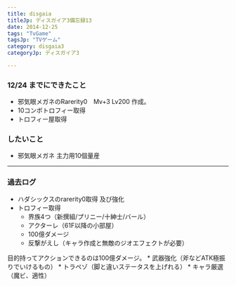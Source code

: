 ```yaml
---
title: disgaia
titleJp: ディスガイア3備忘録13
date: 2014-12-25
tags: "TvGame"
tagsJp: "TVゲーム"
category: disgaia3
categoryJp: ディスガイア3

---
```


### 12/24 までにできたこと

* 邪気眼メガネのRarerity0　Mv+3 Lv200 作成。
* 10コンボトロフィー取得
* トロフィー屋取得


### したいこと

* 邪気眼メガネ 主力用10個量産


----

### 過去ログ

* ハダシックスのrarerity0取得 及び強化
* トロフィー取得
	* 界族4つ（新撰組/プリニー/十紳士/バール）
	* アクターレ（61F以降の小部屋）
	* 100億ダメージ
	* 反撃がえし（キャラ作成と無敵のジオエフェクトが必要）

目的持ってアクションできるのは100億ダメージ。
	* 武器強化（斧などATK極振りでいけるもの）
	* トラペゾ（脚と違いステータスを上げれる）
	* キャラ厳選（魔ビ、適性）

